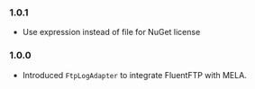 ### 1.0.1

- Use expression instead of file for NuGet license

### 1.0.0

- Introduced `FtpLogAdapter` to integrate FluentFTP with MELA.
